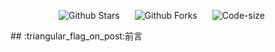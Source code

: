 <p align="center">
    <a href="https://github.com/Hyrmm/wms-client" target="_blank" style="margin-right: 20px; font-style: normal; text-decoration: none;">
        <img src="https://img.shields.io/github/stars/Hyrmm/wms-client" alt="Github Stars" />
    </a>
    <a href="https://github.com/Hyrmm/wms-client" target="_blank" style="margin-right: 20px; font-style: normal; text-decoration: none;">
        <img src="https://img.shields.io/github/forks/Hyrmm/wms-client" alt="Github Forks" />
    </a>
    <a href="https://github.com/Hyrmm/wms-client" target="_blank" style="margin-right: 20px; font-style: normal; text-decoration: none;">
        <img src="https://img.shields.io/github/languages/code-size/Hyrmm/wms-client" alt="Code-size" />
    </a>
<p />
## :triangular_flag_on_post:前言



